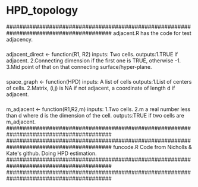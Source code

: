 # HPD_topology
########################################################################################
adjacent.R has the code for test adjacency.
###
adjacent_direct <- function(R1, R2)
inputs: Two cells.
outputs:1.TRUE if adjacent.
        2.Connecting dimension if the first one is TRUE, otherwise -1.
        3.Mid point of that on that connecting surface/hyper-plane.
###
###
space_graph <- function(HPD)
inputs: A list of cells
outputs:1.List of centers of cells.
        2.Matrix, (i,j) is NA if not adjacent, a coordinate of length d if adjacent.
###
###
m_adjacent <- function(R1,R2,m)
inputs: 1.Two cells.
        2.m a real number less than d where d is the dimension of the cell.
outputs:TRUE if two cells are m_adjacent.
########################################################################################
########################################################################################
funcode.R
Code from Nicholls & Kate's github.
Doing HPD estimation.
########################################################################################
########################################################################################
